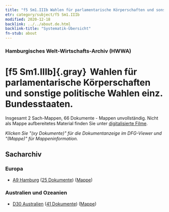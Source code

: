 ```yaml
---
title: "f5 Sm1.IIIb Wahlen für parlamentarische Körperschaften und sonstige politische Wahlen einz. Bundesstaaten."
etr: category/subject/f5 Sm1.IIIb
modified: 2020-12-18
backlink: ../../about.de.html
backlink-title: "Systematik-Übersicht"
fn-stub: about
---
```


### Hamburgisches Welt-Wirtschafts-Archiv (HWWA)
# [f5 Sm1.IIIb]{.gray}&#8201; Wahlen für parlamentarische Körperschaften und sonstige politische Wahlen einz. Bundesstaaten.&#160; 




Insgesamt 2 Sach-Mappen, 66 Dokumente - Mappen unvollständig.
Nicht als Mappe aufbereitetes Material finden Sie unter [digitalisierte Filme](/film/h1_sh).

_Klicken Sie "(xy Dokumente)" für die Dokumentanzeige im DFG-Viewer und "(Mappe)" für Mappeninformation._

## Sacharchiv




### Europa

- [A9 Hamburg](../../../geo/about.de.html#A9) (<a href="https://dfg-viewer.de/show/?tx_dlf[id]=https://pm20.zbw.eu/mets/sh/1409xx/140905/1443xx/144399/public.mets.de.xml" target="_blank">25 Dokumente</a>) ([Mappe](http://purl.org/pressemappe20/folder/sh/140905,144399))

### Australien und Ozeanien

- [D30 Australien](../../../geo/about.de.html#D30) (<a href="https://dfg-viewer.de/show/?tx_dlf[id]=https://pm20.zbw.eu/mets/sh/1416xx/141621/1443xx/144399/public.mets.de.xml" target="_blank">41 Dokumente</a>) ([Mappe](http://purl.org/pressemappe20/folder/sh/141621,144399))


